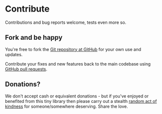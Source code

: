 # Contribute

Contributions and bug reports welcome, tests even more so.  


## Fork and be happy

You're free to fork the [Git repository at GitHub][github-unexceptional] for your own use and
updates.

Contribute your fixes and new features back to the main codebase using
[GitHub pull requests][github-pull-req].

[github-unexceptional]: http://github.com/earcam/io.earcam.unexceptional/
[github-pull-req]: http://help.github.com/articles/using-pull-requests


## Donations?

We don't accept cash or equivalent donations - but if you've enjoyed or benefited from this tiny library
then please carry out a stealth [random act of kindness](https://www.randomactsofkindness.org/kindness-ideas)
for someone/somewhere deserving.  Share the love.